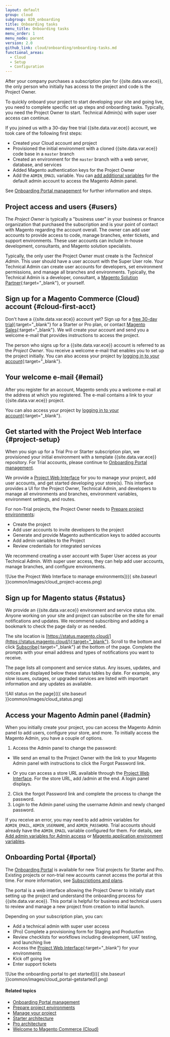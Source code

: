 ```yaml
---
layout: default
group: cloud
subgroup: 020_onboarding
title: Onboarding tasks
menu_title: Onboarding tasks
menu_order: 1
menu_node: parent
version: 2.0
github_link: cloud/onboarding/onboarding-tasks.md
functional_areas:
  - Cloud
  - Setup
  - Configuration
---
```


After your company purchases a subscription plan for {{site.data.var.ece}}, the only person who initially has access to the project and code is the Project Owner.

To quickly onboard your project to start developing your site and going live, you need to complete specific set up steps and onboarding tasks. Typically, you need the Project Owner to start. Technical Admin(s) with super user access can continue.

<div class="bs-callout bs-callout-info" id="info" markdown="1">
If you joined us with a 30-day free trial {{site.data.var.ece}} account, we took care of the following first steps:

* Created your Cloud account and project
* Provisioned the initial environment with a cloned {{site.data.var.ece}} code base in a `master` branch
* Created an environment for the `master` branch with a web server, database, and services
* Added Magento authentication keys for the Project Owner
* Add the `ADMIN_EMAIL` variable. You can [add additional variables]({{page.baseurl}}cloud/before/before-project-owner.html#variables) for the default admin account to access the Magento Admin panel.

See [Onboarding Portal management]({{page.baseurl}}cloud/onboarding/onboarding-portal.html) for further information and steps.
</div>

## Project access and users {#users}
The _Project Owner_ is typically a "business user" in your business or finance organization that purchased the subscription and is your point of contact with Magento regarding the account overall. The owner can add user accounts to provide access to code, manage branches, enter tickets, and support environments. These user accounts can include in-house development, consultants, and Magento solution specialists.

Typically, the only user the Project Owner must create is the _Technical Admin_. This user should have a user account with the Super User role. Your Technical Admin can create user accounts for developers, set environment permissions, and manage all branches and environments. Typically, the Technical Admin is a developer, consultant, a [Magento Solution Partner](https://magento.com/find-a-partner){:target="_blank"}, or yourself.

## Sign up for a Magento Commerce (Cloud) account {#cloud-first-acct}
Don't have a {{site.data.var.ece}} account yet? Sign up for a [free 30-day trial](https://magento.com/trial){:target="_blank"} for a Starter or Pro plan, or contact [Magento Sales](https://magento.com/explore/contact-sales){:target="_blank"}. We will create your account and send you a welcome e-mail that provides instructions to access the project.

The person who signs up for a {{site.data.var.ece}} account is referred to as the _Project Owner_. You receive a welcome e-mail that enables you to set up the project initially. You can also access your project by [logging in to your account](https://accounts.magento.cloud){:target="_blank"}.

## Your welcome e-mail {#email}
After you register for an account, Magento sends you a welcome e-mail at the address at which you registered. The e-mail contains a link to your {{site.data.var.ece}} project.

You can also access your project by [logging in to your account](https://accounts.magento.cloud){:target="_blank"}.

## Get started with the Project Web Interface {#project-setup}
When you sign up for a Trial Pro or Starter subscription plan, we provisioned your initial environment with a template {{site.data.var.ece}} repository. For Trial accounts, please continue to [Onboarding Portal management]({{page.baseurl}}cloud/onboarding/onboarding-portal.html).

We provide a [Project Web Interface]({{page.baseurl}}cloud/project/projects.html) for you to manage your project, add user accounts, and get started developing your store(s). This interface provides a UI for the Project Owner, Technical Admin, and developers to manage all environments and branches, environment variables, environment settings, and routes.

For non-Trial projects, the Project Owner needs to [Prepare project environments]({{page.baseurl}}cloud/before/before-project-owner.html):

* Create the project
* Add user accounts to invite developers to the project
* Generate and provide Magento authentication keys to added accounts
* Add admin variables to the Project
* Review credentials for integrated services

We recommend creating a user account with Super User access as your Technical Admin. With super user access, they can help add user accounts, manage branches, and configure environments.

![Use the Project Web Interface to manage environments]({{ site.baseurl }}common/images/cloud_project-access.png)

## Sign up for Magento status {#status}
We provide an {{site.data.var.ece}} environment and service status site. Anyone working on your site and project can subscribe on the site for email notifications and updates. We recommend subscribing and adding a bookmark to check the page daily or as needed.

The site location is [https://status.magento.cloud/](https://status.magento.cloud/){:target="_blank"}. Scroll to the bottom and click [Subscribe](http://status.magento.cloud/subscribe){:target="_blank"} at the bottom of the page. Complete the prompts with your email address and types of notifications you want to receive.

The page lists all component and service status. Any issues, updates, and notices are displayed below these status tables by date. For example, any slow issues, outages, or upgraded services are listed with important information and any updates as available.

![All status on the page]({{ site.baseurl }}common/images/cloud_status.png)

## Access your Magento Admin panel {#admin}
When you initially create your project, you can access the Magento Admin panel to add users, configure your store, and more. To initially access the Magento Admin, you have a couple of options.

1. Access the Admin panel to change the password:

  * We send an email to the Project Owner with the link to your Magento Admin panel with instructions to click the Forgot Password link.

  * Or you can access a store URL available through the [Project Web Interface]({{page.baseurl}}cloud/project/projects.html). For the store URL, add /admin at the end. A login panel displays.
2. Click the forgot Password link and complete the process to change the password.
3. Login to the Admin panel using the username Admin and newly changed password.

If you receive an error, you may need to add admin variables for `ADMIN_EMAIL`, `ADMIN_USERNAME`, and `ADMIN_PASSWORD`. Trial accounts should already have the `ADMIN_EMAIL` variable configured for them. For details, see [Add admin variables for Admin access]({{page.baseurl}}cloud/before/before-project-owner.html#variables) or [Magento application environment variables]({{page.baseurl}}cloud/env/environment-vars_magento.html).

## Onboarding Portal {#portal}
The [Onboarding Portal]({{page.baseurl}}cloud/onboarding/onboarding-portal.html) is available for new Trial projects for Starter and Pro. Existing projects or non-trial new accounts cannot access the portal at this time. For more information, see [Subscriptions and plans]({{page.baseurl}}cloud/basic-information/cloud-plans.html).

The portal is a web interface allowing the Project Owner to initially start setting up the project and understand the onboarding process for {{site.data.var.ece}}. This portal is helpful for business and technical users to review and manage a new project from creation to initial launch.

Depending on your subscription plan, you can:

* Add a technical admin with super user access
* (Pro) Complete a provisioning form for Staging and Production
* Review checklists for workflows including development, UAT testing, and launching live
* Access the [Project Web Interface](https://accounts.magento.cloud){:target="_blank"} for your environments
* Kick off going live
* Enter support tickets

![Use the onboarding portal to get started]({{ site.baseurl }}common/images/cloud_portal-getstarted1.png)

#### Related topics
* [Onboarding Portal management]({{page.baseurl}}cloud/onboarding/onboarding-portal.html)
* [Prepare project environments]({{page.baseurl}}cloud/before/before-project-owner.html)
* [Manage your project]({{page.baseurl}}cloud/project/projects.html)
* [Starter architecture]({{page.baseurl}}cloud/basic-information/starter-architecture.html)
* [Pro architecture]({{page.baseurl}}cloud/reference/discover-arch.html)
* [Welcome to Magento Commerce (Cloud)]({{page.baseurl}}cloud/bk-cloud.html)
